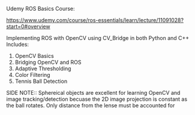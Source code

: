 Udemy ROS Basics Course:  

https://www.udemy.com/course/ros-essentials/learn/lecture/11091028?start=0#overview  

Implementing ROS with OpenCV using CV_Bridge in both Python and C++  
Includes:  
1. OpenCV Basics  
2. Bridging OpenCV and ROS  
3. Adaptive Thresholding  
4. Color Filtering  
5. Tennis Ball Detection  

SIDE NOTE:: Sphereical objects are excellent for learning OpenCV and image tracking/detection becuase the 2D image projection is
constant as the ball rotates. Only distance from the lense must be accounted for
